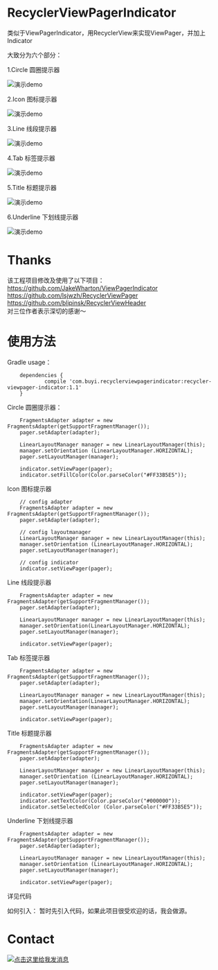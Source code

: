 # RecyclerViewPagerIndicator
类似于ViewPagerIndicator，用RecyclerView来实现ViewPager，并加上Indicator

大致分为六个部分：

1.Circle 圆圈提示器

 ![演示demo](circle.gif)
 
2.Icon 图标提示器

 ![演示demo](icon.gif)

3.Line 线段提示器

 ![演示demo](line.gif)

4.Tab 标签提示器

 ![演示demo](tab.gif)

5.Title 标题提示器

 ![演示demo](title.gif)

6.Underline 下划线提示器

 ![演示demo](under.gif)

# Thanks
该工程项目修改及使用了以下项目：<br />
https://github.com/JakeWharton/ViewPagerIndicator<br />
https://github.com/lsjwzh/RecyclerViewPager<br />
https://github.com/blipinsk/RecyclerViewHeader<br />
对三位作者表示深切的感谢～

# 使用方法
Gradle usage：
> 
        dependencies {
                compile 'com.buyi.recyclerviewpagerindicator:recycler-viewpager-indicator:1.1'
        }


Circle 圆圈提示器：
> 
        FragmentsAdapter adapter = new FragmentsAdapter(getSupportFragmentManager());
        pager.setAdapter(adapter);
   
> 
        LinearLayoutManager manager = new LinearLayoutManager(this);
        manager.setOrientation (LinearLayoutManager.HORIZONTAL);
        pager.setLayoutManager(manager);
                                   
> 
        indicator.setViewPager(pager);
        indicator.setFillColor(Color.parseColor("#FF33B5E5"));

Icon 图标提示器
> 
        // config adapter
        FragmentsAdapter adapter = new FragmentsAdapter(getSupportFragmentManager());
        pager.setAdapter(adapter);

> 
        // config layoutmanager
        LinearLayoutManager manager = new LinearLayoutManager(this);
        manager.setOrientation (LinearLayoutManager.HORIZONTAL);
        pager.setLayoutManager(manager);
> 
        // config indicator
        indicator.setViewPager(pager);     
        
  

Line 线段提示器
> 
        FragmentsAdapter adapter = new FragmentsAdapter(getSupportFragmentManager());
        pager.setAdapter(adapter);

> 
        LinearLayoutManager manager = new LinearLayoutManager(this);
        manager.setOrientation(LinearLayoutManager.HORIZONTAL);
        pager.setLayoutManager(manager);

>       
        indicator.setViewPager(pager);    
        
   
      
       
Tab 标签提示器
> 
        FragmentsAdapter adapter = new FragmentsAdapter(getSupportFragmentManager());
        pager.setAdapter(adapter);
        
> 
        LinearLayoutManager manager = new LinearLayoutManager(this);
        manager.setOrientation(LinearLayoutManager.HORIZONTAL);
        pager.setLayoutManager(manager);
        
>
        indicator.setViewPager(pager);
               
               
               
               
Title 标题提示器            
>                     
        FragmentsAdapter adapter = new FragmentsAdapter(getSupportFragmentManager());
        pager.setAdapter(adapter);
>              
        LinearLayoutManager manager = new LinearLayoutManager(this);
        manager.setOrientation (LinearLayoutManager.HORIZONTAL);
        pager.setLayoutManager(manager);
>                
        indicator.setViewPager(pager);
        indicator.setTextColor(Color.parseColor("#000000"));
        indicator.setSelectedColor (Color.parseColor("#FF33B5E5"));
                      
                      
                      
                      
Underline 下划线提示器



> 
        FragmentsAdapter adapter = new FragmentsAdapter(getSupportFragmentManager());
        pager.setAdapter(adapter);
>                        
        LinearLayoutManager manager = new LinearLayoutManager(this);
        manager.setOrientation (LinearLayoutManager.HORIZONTAL);
        pager.setLayoutManager(manager);
>                        
        indicator.setViewPager(pager);

详见代码

如何引入：
暂时先引入代码，如果此项目很受欢迎的话，我会做源。



# Contact
<a target="_blank" href="http://wpa.qq.com/msgrd?v=3&uin=380595717&site=github&menu=yes"><img border="0" src="http://wpa.qq.com/pa?p=2:1032694760:51" alt="点击这里给我发消息" title="点击这里给我发消息"/></a>
&nbsp;&nbsp;&nbsp;

